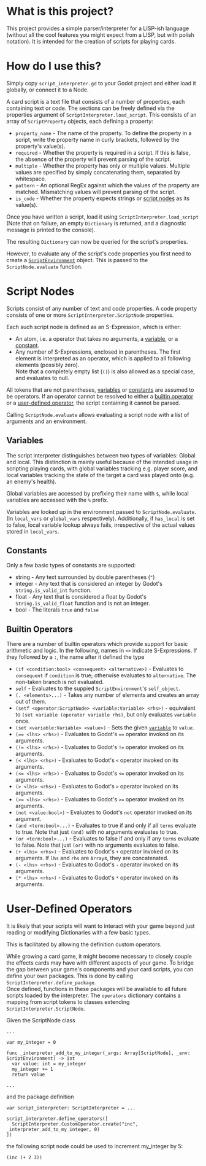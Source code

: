 # What is this project?

This project provides a simple parser/interpreter for a LISP-ish language
(without all the cool features you might expect from a LISP, but with polish
notation).
It is intended for the creation of scripts for playing cards.



# How do I use this?

Simply copy `script_interpreter.gd` to your Godot project and either load it
globally, or connect it to a Node.

A card script is a text file that consists of a number of properties, each
containing text or code. The sections can be freely defined via the properties
argument of `ScriptInterpreter.load_script`. This consists of an array of
`ScriptProperty` objects, each defining a property:

- `property_name` - The name of the property. To define the property in a
  script, write the property name in curly brackets, followed by the
  property's value(s).
- `required` - Whether the property is required in a script. If this is false,
  the absence of the property will prevent parsing of the script.
- `multiple` - Whether the property has only or multiple values. Multiple
  values are specified by simply concatenating them, separated by whitespace.
- `pattern` - An optional RegEx against which the values of the property are
  matched. Mismatching values will prevent parsing of the script.
- `is_code` - Whether the property expects strings or
  [script nodes](#script-nodes) as its value(s).

Once you have written a script, load it using `ScriptInterpreter.load_script`
(Note that on failure, an empty `Dictionary` is returned, and a diagnostic
message is printed to the console).

The resulting `Dictionary` can now be queried for the script's properties.

However, to evaluate any of the script's code properties you first need to
create a [`ScriptEnvironment`](#variables) object. This is passed to the
`ScriptNode.evaluate` function.



# Script Nodes

Scripts consist of any number of text and code properties. A code property
consists of one or more `ScriptInterpreter.ScriptNode` properties.

Each such script node is defined as an S-Expression, which is either:

- An atom, i.e. a operator that takes no arguments, a [variable](#variables),
  or a [constant](#constants).
- Any number of S-Expressions, enclosed in parentheses. The first element is
  interpreted as an operator, which is applied to all following elements
  (possibly zero). \
  Note that a completely empty list (`()`) is also allowed as a special case,
  and evaluates to null.

All tokens that are not parentheses, [variables](#variables) or
[constants](#constants) are assumed to be operators. If an operator cannot be
resolved to either a [builtin operator](#builtin-operators) or a
[user-defined operator](#user-defined-operators), the script containing it
cannot be parsed.

Calling `ScriptNode.evaluate` allows evaluating a script node with a list of
arguments and an environment.


## Variables

The script interpreter distinguishes between two types of variables: Global and
local. This distinction is mainly useful because of the intended usage in
scripting playing cards, with global variables tracking e.g. player score, and
local variables tracking the state of the target a card was played onto (e.g.
an enemy's health).

Global variables are accessed by prefixing their name with `$`, while local
variables are accessed with the `%` prefix. 

Variables are looked up in the environment passed to `ScriptNode.evaluate`.
(In `local_vars` or `global_vars` respectively). Additionally, if `has_local`
is set to false, local variable lookup always fails, irrespective of the
actual values stored in `local_vars`.


## Constants

Only a few basic types of constants are supported:

- string - Any text surrounded by double parentheses (`"`)
- integer - Any text that is considered an integer by Godot's
  `String.is_valid_int` function.
- float - Any text that is considered a float by Godot's
  `String.is_valid_float` function and is not an integer.
- bool - The literals `true` and `false`


## Builtin Operators

There are a number of builtin operators which provide support for basic
arithmetic and logic. In the following, names in `<>` indicate
S-Expressions. If they followed by a `:`, the name after it defined the
type

- `(if <condition:bool> <consequent> <alternative>)` - Evaluates to
  `consequent` if `condition` is true; otherwise evaluates to `alternative`.
  The non-taken branch is not evaluated.
- `self` - Evaluates to the suppied `ScriptEnvironment`'s `self_object`.
- `(. <elements>...)` - Takes any number of elements and creates an array out
  of them.
- `(setf <operator:ScriptNode> <variable:Variable> <rhs>)` - equivalent to
  `(set variable (operator variable rhs)`, but only evaluates `variable` once.
- `(set <variable:Variable> <value>)` - Sets the given [`variable`](#variables)
  to `value`.
- `(== <lhs> <rhs>)` - Evaluates to Godot's `==` operator invoked on its
  arguments.
- `(!= <lhs> <rhs>)` - Evaluates to Godot's `!=` operator invoked on its
  arguments.
- `(< <lhs> <rhs>)` - Evaluates to Godot's `<` operator invoked on its
  arguments.
- `(<= <lhs> <rhs>)` - Evaluates to Godot's `<=` operator invoked on its
  arguments.
- `(> <lhs> <rhs>)` - Evaluates to Godot's `>` operator invoked on its
  arguments.
- `(>= <lhs> <rhs>)` - Evaluates to Godot's `>=` operator invoked on its
  arguments.
- `(not <value:bool>)` - Evaluates to Godot's `not` operator invoked on its
  argument.
- `(and <term:bool>...)` - Evaluates to true if and only if all `terms` evaluate
  to true. Note that just `(and)` with no arguments evaluates to true.
- `(or <term:bool>...)` - Evaluates to false if and only if any `terms` evaluate
  to false. Note that just `(or)` with no arguments evaluates to false.
- `(+ <lhs> <rhs>)` - Evaluates to Godot's `+` operator invoked on its
  arguments. If `lhs` and `rhs` are `Array`s, they are concatenated.
- `(- <lhs> <rhs>)` - Evaluates to Godot's `-` operator invoked on its
  arguments.
- `(* <lhs> <rhs>)` - Evaluates to Godot's `*` operator invoked on its
  arguments.


# User-Defined Operators

It is likely that your scripts will want to interact with your game beyond just
reading or modifying Dictionaries with a few basic types.

This is facilitated by allowing the definition custom operators.



While growing a card game, it might become necessary to closely couple the
effects cards may have with different aspects of your game. To bridge the gap
between your game's components and your card scripts, you can define your own
packages. This is done by calling `ScriptInterpreter.define_package`. \
Once defined, functions in these packages will be available to all future
scripts loaded by the interpreter. The `operators` dictionary contains a
mapping from script tokens to classes extending `ScriptInterpreter.ScriptNode`.

Given the ScriptNode class

```
...

var my_integer = 0

func _interpreter_add_to_my_integer(_args: Array[ScriptNode], _env: ScriptEnvironment) -> int
  var value: int = my_integer
  my_integer += 1
  return value

...
```

and the package definition

```
var script_interpreter: ScriptInterpreter = ...

script_interpreter.define_operators([
  ScriptInterpreter.CustomOperator.create("inc", _interpreter_add_to_my_integer, 0)
])
```

the following script node could be used to increment my_integer by 5:

```
(inc (+ 2 3))
```
